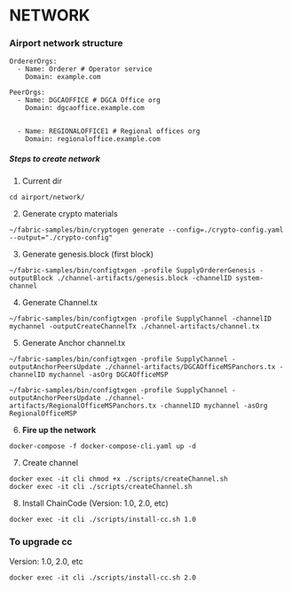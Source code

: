 # NETWORK

### Airport network structure
```
OrdererOrgs:
  - Name: Orderer # Operator service
    Domain: example.com

PeerOrgs:
  - Name: DGCAOFFICE # DGCA Office org
    Domain: dgcaoffice.example.com
    

  - Name: REGIONALOFFICE1 # Regional offices org
    Domain: regionaloffice.example.com
```

##### Steps to create network
1. Current dir
```
cd airport/network/
```
2. Generate crypto materials
```
~/fabric-samples/bin/cryptogen generate --config=./crypto-config.yaml --output="./crypto-config"
```
3. Generate genesis.block (first block)
```
~/fabric-samples/bin/configtxgen -profile SupplyOrdererGenesis -outputBlock ./channel-artifacts/genesis.block -channelID system-channel
```
4. Generate Channel.tx
```
~/fabric-samples/bin/configtxgen -profile SupplyChannel -channelID mychannel -outputCreateChannelTx ./channel-artifacts/channel.tx
```
5. Generate Anchor channel.tx
```
~/fabric-samples/bin/configtxgen -profile SupplyChannel -outputAnchorPeersUpdate ./channel-artifacts/DGCAOfficeMSPanchors.tx -channelID mychannel -asOrg DGCAOfficeMSP

~/fabric-samples/bin/configtxgen -profile SupplyChannel -outputAnchorPeersUpdate ./channel-artifacts/RegionalOfficeMSPanchors.tx -channelID mychannel -asOrg RegionalOfficeMSP
```
6. **Fire up the network**
```
docker-compose -f docker-compose-cli.yaml up -d
```
7. Create channel
```
docker exec -it cli chmod +x ./scripts/createChannel.sh
docker exec -it cli ./scripts/createChannel.sh
```
8. Install ChainCode (Version: 1.0, 2.0, etc)
```
docker exec -it cli ./scripts/install-cc.sh 1.0
```

### To upgrade cc
Version: 1.0, 2.0, etc
```
docker exec -it cli ./scripts/install-cc.sh 2.0
```

